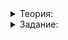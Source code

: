 <details>  
<summary>Теория:</summary>

# Работаем с cerr

Когда юнит-тесты написаны, важно знать, что они выполняются. Для этого добавим в код вывод сообщения об успешном завершении очередного теста:

```cpp
void TestAddingSynonymsIncreasesTheirCount() {
    ...
    cout << "TestAddingSynonymsIncreasesTheirCount OK"s << endl;
}

void TestAreSynonyms() {
    ...
    cout << "TestAreSynonyms OK"s << endl;
}

void TestSynonyms() {
    TestAddingSynonymsIncreasesTheirCount();
    TestAreSynonyms();
}

int main() {
    TestSynonyms();
    ...
}

```

Запустим программу и увидим: она вывела названия выполненных тестов и ожидает пользовательский ввод:

```
TestAddingSynonymsIncreasesTheirCount OK
TestAreSynonyms OK

```

Если отправим программу в таком виде в тестирующую систему, она не пройдёт автоматические проверки. Ведь вывод программы перемешался с выводом тестов, и выходные данные программы не совпадут с ожидаемыми. Можно всякий раз комментировать вывод названий тестов или убрать его совсем. Но есть способ лучше: мы можем доработать тесты так, чтобы диагностическая информация выводилась не в стандартный поток вывода, а в стандартный поток ошибок  `cerr`.

`cerr`  — один из трёх стандартных потоков. Он предназначен для вывода диагностической информации. Работа с  `cerr`  идентична работе с объектом  `cout`.

По умолчанию поток  `cerr`  связан с выводом в консоль, но во время проверки приложения тестирующая система будет игнорировать вывод в поток ошибок.

Чтобы выводить диагностические сообщения в поток ошибок, заменим  `cout`  на  `cerr`  в функциях  `AssertEqualImpl`  и  `AssertImpl`, а также в тестирующих функциях:

```cpp
template <typename T, typename U>
void AssertEqualImpl(const T& t, const U& u, const string& t_str, const string& u_str, const string& file,
                     const string& func, unsigned line, const string& hint) {
    if (t != u) {
        cerr << boolalpha;
        cerr << file << "("s << line << "): "s << func << ": "s;
        cerr << "ASSERT_EQUAL("s << t_str << ", "s << u_str << ") failed: "s;
        cerr << t << " != "s << u << "."s;
        if (!hint.empty()) {
            cerr << " Hint: "s << hint;
        }
        cerr << endl;
        abort();
    }
}

```

```cpp
void AssertImpl(bool value, const string& expr_str, const string& file, const string& func, unsigned line,
                const string& hint) {
    if (!value) {
        cerr << file << "("s << line << "): "s << func << ": "s;
        cerr << "Assert("s << expr_str << ") failed."s;
        if (!hint.empty()) {
            cerr << " Hint: "s << hint;
        }
        cerr << endl;
        abort();
    }
}

```

```cpp
void TestAddingSynonymsIncreasesTheirCount() {
    ...

    cerr << "TestAddingSynonymsIncreasesTheirCount OK"s << endl;
}

void TestAreSynonyms() {
    ...

    cerr << "TestAreSynonyms OK"s << endl;
}

```

Теперь диагностическая информация будет выводиться в поток ошибок.

Посмотрите на код, который выводит названия успешно пройденных тестов. Сразу бросается в глаза дублирование. Во-первых, в каждом тесте приходится писать однотипный код. Во-вторых, надо следить, чтобы выводимое имя теста совпадало с именем тестирующей функции. В задании вы разработаете шаблонную функцию и макрос и исправите недостатки.
</details>  

<details>  
<summary>Задание:</summary>



## Задание

Разработайте шаблонную функцию  `RunTestImpl`  и использующий её макрос  `RUN_TEST`. Они должны запускать тесты и выводить сообщения об их завершении в стандартный поток ошибок.

### Прекод

```cpp
#include <iostream>
#include <string>

using namespace std;

template </*напишите недостающий код*/>
void RunTestImpl(/*Напишите недостающий код*/) {
    /* Напишите недостающий код */
}

#define RUN_TEST(func)  // напишите недостающий код

void Test1() {
}

int main() {
    RUN_TEST(Test1);
}

```

Если функция  `Test1`  выполняется успешно, в стандартный поток ошибок должно быть выведено:

```
Test1 OK

```

### Подсказка

Чтобы узнать имя функции, получите строковое представление параметра  `func`  так же, как получаете строковое значение аргументов в макросе  `ASSERT_EQUAL`. Передайте его в функцию  `RunTestImpl`  вторым параметром. В качестве первого параметра функция  `RunTestImpl`  должна принимать функцию-тест. Для этого функцию  `RunTestImpl`  сделайте шаблонной — компилятор сможет вывести тип самостоятельно. Чтобы проверить, как работает фреймворк, попробуйте внести логические ошибки в методы класса  `Synonyms`, например:

```cpp
bool AreSynonyms(const string& first_word, const string& second_word) const {
    if (synonyms_.count(first_word) != 0) {
        return synonyms_.at(first_word).count(second_word) != 0;
    }
    // Ошибка сделана специально и проверяет работу фреймворка
    return true; // следует возвращать false
}
```
</details>  
